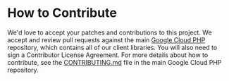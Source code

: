 # How to Contribute

We'd love to accept your patches and contributions to this project. We accept
and review pull requests against the main
[Google Cloud PHP](https://github.com/googleapis/google-cloud-php)
repository, which contains all of our client libraries. You will also need to
sign a Contributor License Agreement. For more details about how to contribute,
see the
[CONTRIBUTING.md](https://github.com/googleapis/google-cloud-php/blob/main/CONTRIBUTING.md)
file in the main Google Cloud PHP repository.
